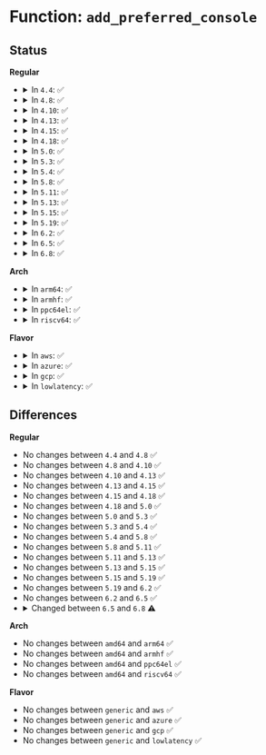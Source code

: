 # Function: <code>add_preferred_console</code>

## Status
<b>Regular</b>
<ul>
<li>
<details>
<summary>In <code>4.4</code>: ✅</summary>

```c
int add_preferred_console(char *name, int idx, char *options);
```

**Collision:** Unique Global

**Inline:** No

**Transformation:** False

**Instances:**

```
In kernel/printk/printk.c (ffffffff810d9ab0)
Location: kernel/printk/printk.c:2063
Inline: False
Direct callers:
  - arch/x86/xen/enlighten.c:xen_start_kernel
  - arch/x86/xen/enlighten.c:xen_start_kernel
  - arch/x86/xen/enlighten.c:xen_start_kernel
```
**Symbols:**

```
ffffffff810d9ab0-ffffffff810d9ac0: add_preferred_console (STB_GLOBAL)
```
</details>
</li>
<li>
<details>
<summary>In <code>4.8</code>: ✅</summary>

```c
int add_preferred_console(char *name, int idx, char *options);
```

**Collision:** Unique Global

**Inline:** No

**Transformation:** False

**Instances:**

```
In kernel/printk/printk.c (ffffffff810dec70)
Location: kernel/printk/printk.c:2133
Inline: False
Direct callers:
  - arch/x86/xen/enlighten.c:xen_start_kernel
  - arch/x86/xen/enlighten.c:xen_start_kernel
  - arch/x86/xen/enlighten.c:xen_start_kernel
```
**Symbols:**

```
ffffffff810dec70-ffffffff810dec80: add_preferred_console (STB_GLOBAL)
```
</details>
</li>
<li>
<details>
<summary>In <code>4.10</code>: ✅</summary>

```c
int add_preferred_console(char *name, int idx, char *options);
```

**Collision:** Unique Global

**Inline:** No

**Transformation:** False

**Instances:**

```
In kernel/printk/printk.c (ffffffff810e51d0)
Location: kernel/printk/printk.c:2017
Inline: False
Direct callers:
  - arch/x86/xen/enlighten.c:xen_start_kernel
  - arch/x86/xen/enlighten.c:xen_start_kernel
  - arch/x86/xen/enlighten.c:xen_start_kernel
```
**Symbols:**

```
ffffffff810e51d0-ffffffff810e51e0: add_preferred_console (STB_GLOBAL)
```
</details>
</li>
<li>
<details>
<summary>In <code>4.13</code>: ✅</summary>

```c
int add_preferred_console(char *name, int idx, char *options);
```

**Collision:** Unique Global

**Inline:** No

**Transformation:** False

**Instances:**

```
In kernel/printk/printk.c (ffffffff810e44b0)
Location: kernel/printk/printk.c:1985
Inline: False
Direct callers:
  - arch/x86/xen/enlighten_pv.c:xen_start_kernel
  - arch/x86/xen/enlighten_pv.c:xen_start_kernel
  - arch/x86/xen/enlighten_pv.c:xen_start_kernel
```
**Symbols:**

```
ffffffff810e44b0-ffffffff810e44c0: add_preferred_console (STB_GLOBAL)
```
</details>
</li>
<li>
<details>
<summary>In <code>4.15</code>: ✅</summary>

```c
int add_preferred_console(char *name, int idx, char *options);
```

**Collision:** Unique Global

**Inline:** No

**Transformation:** False

**Instances:**

```
In kernel/printk/printk.c (ffffffff810ec760)
Location: kernel/printk/printk.c:1973
Inline: False
Direct callers:
  - arch/x86/xen/enlighten_pv.c:xen_start_kernel
  - arch/x86/xen/enlighten_pv.c:xen_start_kernel
  - arch/x86/xen/enlighten_pv.c:xen_start_kernel
```
**Symbols:**

```
ffffffff810ec760-ffffffff810ec770: add_preferred_console (STB_GLOBAL)
```
</details>
</li>
<li>
<details>
<summary>In <code>4.18</code>: ✅</summary>

```c
int add_preferred_console(char *name, int idx, char *options);
```

**Collision:** Unique Global

**Inline:** No

**Transformation:** False

**Instances:**

```
In kernel/printk/printk.c (ffffffff810f4560)
Location: kernel/printk/printk.c:2147
Inline: False
Direct callers:
  - arch/x86/xen/enlighten_pv.c:xen_start_kernel
  - arch/x86/xen/enlighten_pv.c:xen_start_kernel
  - arch/x86/xen/enlighten_pv.c:xen_start_kernel
  - drivers/acpi/spcr.c:acpi_parse_spcr
```
**Symbols:**

```
ffffffff810f4560-ffffffff810f4570: add_preferred_console (STB_GLOBAL)
```
</details>
</li>
<li>
<details>
<summary>In <code>5.0</code>: ✅</summary>

```c
int add_preferred_console(char *name, int idx, char *options);
```

**Collision:** Unique Global

**Inline:** No

**Transformation:** False

**Instances:**

```
In kernel/printk/printk.c (ffffffff810ffd10)
Location: kernel/printk/printk.c:2150
Inline: False
Direct callers:
  - arch/x86/xen/enlighten_pv.c:xen_start_kernel
  - arch/x86/xen/enlighten_pv.c:xen_start_kernel
  - arch/x86/xen/enlighten_pv.c:xen_start_kernel
  - arch/x86/xen/enlighten_pv.c:xen_start_kernel
  - drivers/acpi/spcr.c:acpi_parse_spcr
```
**Symbols:**

```
ffffffff810ffd10-ffffffff810ffd20: add_preferred_console (STB_GLOBAL)
```
</details>
</li>
<li>
<details>
<summary>In <code>5.3</code>: ✅</summary>

```c
int add_preferred_console(char *name, int idx, char *options);
```

**Collision:** Unique Global

**Inline:** No

**Transformation:** False

**Instances:**

```
In kernel/printk/printk.c (ffffffff81108460)
Location: kernel/printk/printk.c:2205
Inline: False
Direct callers:
  - arch/x86/xen/enlighten_pv.c:xen_start_kernel
  - arch/x86/xen/enlighten_pv.c:xen_start_kernel
  - arch/x86/xen/enlighten_pv.c:xen_start_kernel
  - arch/x86/xen/enlighten_pv.c:xen_start_kernel
  - drivers/acpi/spcr.c:acpi_parse_spcr
```
**Symbols:**

```
ffffffff81108460-ffffffff81108470: add_preferred_console (STB_GLOBAL)
```
</details>
</li>
<li>
<details>
<summary>In <code>5.4</code>: ✅</summary>

```c
int add_preferred_console(char *name, int idx, char *options);
```

**Collision:** Unique Global

**Inline:** No

**Transformation:** False

**Instances:**

```
In kernel/printk/printk.c (ffffffff81114840)
Location: kernel/printk/printk.c:2215
Inline: False
Direct callers:
  - arch/x86/xen/enlighten_pv.c:xen_start_kernel
  - arch/x86/xen/enlighten_pv.c:xen_start_kernel
  - arch/x86/xen/enlighten_pv.c:xen_start_kernel
  - arch/x86/xen/enlighten_pv.c:xen_start_kernel
  - drivers/acpi/spcr.c:acpi_parse_spcr
```
**Symbols:**

```
ffffffff81114840-ffffffff81114850: add_preferred_console (STB_GLOBAL)
```
</details>
</li>
<li>
<details>
<summary>In <code>5.8</code>: ✅</summary>

```c
int add_preferred_console(char *name, int idx, char *options);
```

**Collision:** Unique Global

**Inline:** No

**Transformation:** False

**Instances:**

```
In kernel/printk/printk.c (ffffffff81120560)
Location: kernel/printk/printk.c:2235
Inline: False
Direct callers:
  - arch/x86/xen/enlighten_pv.c:xen_start_kernel
  - arch/x86/xen/enlighten_pv.c:xen_start_kernel
  - arch/x86/xen/enlighten_pv.c:xen_start_kernel
  - arch/x86/xen/enlighten_pv.c:xen_start_kernel
  - drivers/acpi/spcr.c:acpi_parse_spcr
```
**Symbols:**

```
ffffffff81120560-ffffffff81120572: add_preferred_console (STB_GLOBAL)
```
</details>
</li>
<li>
<details>
<summary>In <code>5.11</code>: ✅</summary>

```c
int add_preferred_console(char *name, int idx, char *options);
```

**Collision:** Unique Global

**Inline:** No

**Transformation:** False

**Instances:**

```
In kernel/printk/printk.c (ffffffff8111b500)
Location: kernel/printk/printk.c:2319
Inline: False
Direct callers:
  - arch/x86/xen/enlighten_pv.c:xen_start_kernel
  - arch/x86/xen/enlighten_pv.c:xen_start_kernel
  - arch/x86/xen/enlighten_pv.c:xen_start_kernel
  - arch/x86/xen/enlighten_pv.c:xen_start_kernel
  - drivers/acpi/spcr.c:acpi_parse_spcr
```
**Symbols:**

```
ffffffff8111b500-ffffffff8111b512: add_preferred_console (STB_GLOBAL)
```
</details>
</li>
<li>
<details>
<summary>In <code>5.13</code>: ✅</summary>

```c
int add_preferred_console(char *name, int idx, char *options);
```

**Collision:** Unique Global

**Inline:** No

**Transformation:** False

**Instances:**

```
In kernel/printk/printk.c (ffffffff8111bbe0)
Location: kernel/printk/printk.c:2388
Inline: False
Direct callers:
  - arch/x86/xen/enlighten_pv.c:xen_start_kernel
  - arch/x86/xen/enlighten_pv.c:xen_start_kernel
  - arch/x86/xen/enlighten_pv.c:xen_start_kernel
  - arch/x86/xen/enlighten_pv.c:xen_start_kernel
  - drivers/acpi/spcr.c:acpi_parse_spcr
```
**Symbols:**

```
ffffffff8111bbe0-ffffffff8111bbf2: add_preferred_console (STB_GLOBAL)
```
</details>
</li>
<li>
<details>
<summary>In <code>5.15</code>: ✅</summary>

```c
int add_preferred_console(char *name, int idx, char *options);
```

**Collision:** Unique Global

**Inline:** No

**Transformation:** False

**Instances:**

```
In kernel/printk/printk.c (ffffffff8113bbf0)
Location: kernel/printk/printk.c:2437
Inline: False
Direct callers:
  - arch/x86/xen/enlighten.c:xen_add_preferred_consoles
  - arch/x86/xen/enlighten.c:xen_add_preferred_consoles
  - arch/x86/xen/enlighten.c:xen_add_preferred_consoles
  - arch/x86/xen/enlighten.c:xen_add_preferred_consoles
  - drivers/acpi/spcr.c:acpi_parse_spcr
```
**Symbols:**

```
ffffffff8113bbf0-ffffffff8113bc02: add_preferred_console (STB_GLOBAL)
```
</details>
</li>
<li>
<details>
<summary>In <code>5.19</code>: ✅</summary>

```c
int add_preferred_console(char *name, int idx, char *options);
```

**Collision:** Unique Global

**Inline:** No

**Transformation:** False

**Instances:**

```
In kernel/printk/printk.c (ffffffff8115f0c0)
Location: kernel/printk/printk.c:2480
Inline: False
Direct callers:
  - arch/x86/xen/enlighten.c:xen_add_preferred_consoles
  - arch/x86/xen/enlighten.c:xen_add_preferred_consoles
  - arch/x86/xen/enlighten.c:xen_add_preferred_consoles
  - arch/x86/xen/enlighten.c:xen_add_preferred_consoles
  - drivers/acpi/spcr.c:acpi_parse_spcr
```
**Symbols:**

```
ffffffff8115f0c0-ffffffff8115f0de: add_preferred_console (STB_GLOBAL)
```
</details>
</li>
<li>
<details>
<summary>In <code>6.2</code>: ✅</summary>

```c
int add_preferred_console(char *name, int idx, char *options);
```

**Collision:** Unique Global

**Inline:** No

**Transformation:** False

**Instances:**

```
In kernel/printk/printk.c (ffffffff81192150)
Location: kernel/printk/printk.c:2570
Inline: False
Direct callers:
  - arch/x86/xen/enlighten.c:xen_add_preferred_consoles
  - arch/x86/xen/enlighten.c:xen_add_preferred_consoles
  - arch/x86/xen/enlighten.c:xen_add_preferred_consoles
  - arch/x86/xen/enlighten.c:xen_add_preferred_consoles
  - drivers/acpi/spcr.c:acpi_parse_spcr
```
**Symbols:**

```
ffffffff81192150-ffffffff8119216e: add_preferred_console (STB_GLOBAL)
```
</details>
</li>
<li>
<details>
<summary>In <code>6.5</code>: ✅</summary>

```c
int add_preferred_console(char *name, int idx, char *options);
```

**Collision:** Unique Global

**Inline:** No

**Transformation:** False

**Instances:**

```
In kernel/printk/printk.c (ffffffff811a39f0)
Location: kernel/printk/printk.c:2512
Inline: False
Direct callers:
  - arch/x86/xen/enlighten.c:xen_add_preferred_consoles
  - arch/x86/xen/enlighten.c:xen_add_preferred_consoles
  - arch/x86/xen/enlighten.c:xen_add_preferred_consoles
  - arch/x86/xen/enlighten.c:xen_add_preferred_consoles
  - drivers/acpi/spcr.c:acpi_parse_spcr
```
**Symbols:**

```
ffffffff811a39f0-ffffffff811a3a0e: add_preferred_console (STB_GLOBAL)
```
</details>
</li>
<li>
<details>
<summary>In <code>6.8</code>: ✅</summary>

```c
int add_preferred_console(const char *name, const short int idx, char *options);
```

**Collision:** Unique Global

**Inline:** No

**Transformation:** False

**Instances:**

```
In kernel/printk/printk.c (ffffffff811b1420)
Location: kernel/printk/printk.c:2504
Inline: False
Direct callers:
  - arch/x86/xen/enlighten.c:xen_add_preferred_consoles
  - arch/x86/xen/enlighten.c:xen_add_preferred_consoles
  - arch/x86/xen/enlighten.c:xen_add_preferred_consoles
  - arch/x86/xen/enlighten.c:xen_add_preferred_consoles
  - drivers/acpi/spcr.c:acpi_parse_spcr
```
**Symbols:**

```
ffffffff811b1420-ffffffff811b1441: add_preferred_console (STB_GLOBAL)
```
</details>
</li>
</ul>
<b>Arch</b>
<ul>
<li>
<details>
<summary>In <code>arm64</code>: ✅</summary>

```c
int add_preferred_console(char *name, int idx, char *options);
```

**Collision:** Unique Global

**Inline:** No

**Transformation:** False

**Instances:**

```
In kernel/printk/printk.c (ffff800010175730)
Location: kernel/printk/printk.c:2215
Inline: False
Direct callers:
  - arch/arm/xen/enlighten.c:xen_early_init
  - drivers/acpi/spcr.c:acpi_parse_spcr
```
**Symbols:**

```
ffff800010175730-ffff800010175774: add_preferred_console (STB_GLOBAL)
```
</details>
</li>
<li>
<details>
<summary>In <code>armhf</code>: ✅</summary>

```c
int add_preferred_console(char *name, int idx, char *options);
```

**Collision:** Unique Global

**Inline:** No

**Transformation:** False

**Instances:**

```
In kernel/printk/printk.c (c03c79e4)
Location: kernel/printk/printk.c:2215
Inline: False
```
**Symbols:**

```
c03c79e4-c03c7a00: add_preferred_console (STB_GLOBAL)
```
</details>
</li>
<li>
<details>
<summary>In <code>ppc64el</code>: ✅</summary>

```c
int add_preferred_console(char *name, int idx, char *options);
```

**Collision:** Unique Global

**Inline:** No

**Transformation:** False

**Instances:**

```
In kernel/printk/printk.c (c0000000001cf030)
Location: kernel/printk/printk.c:2215
Inline: False
Direct callers:
  - arch/powerpc/kernel/legacy_serial.c:check_legacy_serial_console
  - arch/powerpc/kernel/legacy_serial.c:check_legacy_serial_console
  - arch/powerpc/platforms/powernv/setup.c:pnv_probe
  - drivers/tty/hvc/hvc_vio.c:hvc_vio_init_early
  - drivers/tty/hvc/hvc_opal.c:hvc_opal_init_early
  - drivers/tty/hvc/hvc_rtas.c:hvc_rtas_console_init
```
**Symbols:**

```
c0000000001cf030-c0000000001cf044: add_preferred_console (STB_GLOBAL)
```
</details>
</li>
<li>
<details>
<summary>In <code>riscv64</code>: ✅</summary>

```c
int add_preferred_console(char *name, int idx, char *options);
```

**Collision:** Unique Global

**Inline:** No

**Transformation:** False

**Instances:**

```
In kernel/printk/printk.c (ffffffe000110f0e)
Location: kernel/printk/printk.c:2215
Inline: False
```
**Symbols:**

```
ffffffe000110f0e-ffffffe000110f48: add_preferred_console (STB_GLOBAL)
```
</details>
</li>
</ul>
<b>Flavor</b>
<ul>
<li>
<details>
<summary>In <code>aws</code>: ✅</summary>

```c
int add_preferred_console(char *name, int idx, char *options);
```

**Collision:** Unique Global

**Inline:** No

**Transformation:** False

**Instances:**

```
In kernel/printk/printk.c (ffffffff8110ce20)
Location: kernel/printk/printk.c:2215
Inline: False
Direct callers:
  - arch/x86/xen/enlighten_pv.c:xen_start_kernel
  - arch/x86/xen/enlighten_pv.c:xen_start_kernel
  - arch/x86/xen/enlighten_pv.c:xen_start_kernel
  - arch/x86/xen/enlighten_pv.c:xen_start_kernel
  - drivers/acpi/spcr.c:acpi_parse_spcr
```
**Symbols:**

```
ffffffff8110ce20-ffffffff8110ce30: add_preferred_console (STB_GLOBAL)
```
</details>
</li>
<li>
<details>
<summary>In <code>azure</code>: ✅</summary>

```c
int add_preferred_console(char *name, int idx, char *options);
```

**Collision:** Unique Global

**Inline:** No

**Transformation:** False

**Instances:**

```
In kernel/printk/printk.c (ffffffff810fdbf0)
Location: kernel/printk/printk.c:2215
Inline: False
Direct callers:
  - drivers/acpi/spcr.c:acpi_parse_spcr
```
**Symbols:**

```
ffffffff810fdbf0-ffffffff810fdc00: add_preferred_console (STB_GLOBAL)
```
</details>
</li>
<li>
<details>
<summary>In <code>gcp</code>: ✅</summary>

```c
int add_preferred_console(char *name, int idx, char *options);
```

**Collision:** Unique Global

**Inline:** No

**Transformation:** False

**Instances:**

```
In kernel/printk/printk.c (ffffffff8110ad10)
Location: kernel/printk/printk.c:2215
Inline: False
Direct callers:
  - arch/x86/xen/enlighten_pv.c:xen_start_kernel
  - arch/x86/xen/enlighten_pv.c:xen_start_kernel
  - arch/x86/xen/enlighten_pv.c:xen_start_kernel
  - arch/x86/xen/enlighten_pv.c:xen_start_kernel
  - drivers/acpi/spcr.c:acpi_parse_spcr
```
**Symbols:**

```
ffffffff8110ad10-ffffffff8110ad20: add_preferred_console (STB_GLOBAL)
```
</details>
</li>
<li>
<details>
<summary>In <code>lowlatency</code>: ✅</summary>

```c
int add_preferred_console(char *name, int idx, char *options);
```

**Collision:** Unique Global

**Inline:** No

**Transformation:** False

**Instances:**

```
In kernel/printk/printk.c (ffffffff81116120)
Location: kernel/printk/printk.c:2215
Inline: False
Direct callers:
  - arch/x86/xen/enlighten_pv.c:xen_start_kernel
  - arch/x86/xen/enlighten_pv.c:xen_start_kernel
  - arch/x86/xen/enlighten_pv.c:xen_start_kernel
  - arch/x86/xen/enlighten_pv.c:xen_start_kernel
  - drivers/acpi/spcr.c:acpi_parse_spcr
```
**Symbols:**

```
ffffffff81116120-ffffffff81116130: add_preferred_console (STB_GLOBAL)
```
</details>
</li>
</ul>

## Differences
<b>Regular</b>
<ul>
<li>
No changes between <code>4.4</code> and <code>4.8</code> ✅
</li>
<li>
No changes between <code>4.8</code> and <code>4.10</code> ✅
</li>
<li>
No changes between <code>4.10</code> and <code>4.13</code> ✅
</li>
<li>
No changes between <code>4.13</code> and <code>4.15</code> ✅
</li>
<li>
No changes between <code>4.15</code> and <code>4.18</code> ✅
</li>
<li>
No changes between <code>4.18</code> and <code>5.0</code> ✅
</li>
<li>
No changes between <code>5.0</code> and <code>5.3</code> ✅
</li>
<li>
No changes between <code>5.3</code> and <code>5.4</code> ✅
</li>
<li>
No changes between <code>5.4</code> and <code>5.8</code> ✅
</li>
<li>
No changes between <code>5.8</code> and <code>5.11</code> ✅
</li>
<li>
No changes between <code>5.11</code> and <code>5.13</code> ✅
</li>
<li>
No changes between <code>5.13</code> and <code>5.15</code> ✅
</li>
<li>
No changes between <code>5.15</code> and <code>5.19</code> ✅
</li>
<li>
No changes between <code>5.19</code> and <code>6.2</code> ✅
</li>
<li>
No changes between <code>6.2</code> and <code>6.5</code> ✅
</li>
<li>
<details>
<summary>Changed between <code>6.5</code> and <code>6.8</code> ⚠️</summary>
<ul>
<li>
<b>Param type changed. </b>
<code>char *name</code> ➡️ <code>const char *name</code>
</li>
<li>
<b>Param type changed. </b>
<code>int idx</code> ➡️ <code>const short int idx</code>
</li>
</ul>
</details>
</li>
</ul>
<b>Arch</b>
<ul>
<li>
No changes between <code>amd64</code> and <code>arm64</code> ✅
</li>
<li>
No changes between <code>amd64</code> and <code>armhf</code> ✅
</li>
<li>
No changes between <code>amd64</code> and <code>ppc64el</code> ✅
</li>
<li>
No changes between <code>amd64</code> and <code>riscv64</code> ✅
</li>
</ul>
<b>Flavor</b>
<ul>
<li>
No changes between <code>generic</code> and <code>aws</code> ✅
</li>
<li>
No changes between <code>generic</code> and <code>azure</code> ✅
</li>
<li>
No changes between <code>generic</code> and <code>gcp</code> ✅
</li>
<li>
No changes between <code>generic</code> and <code>lowlatency</code> ✅
</li>
</ul>
